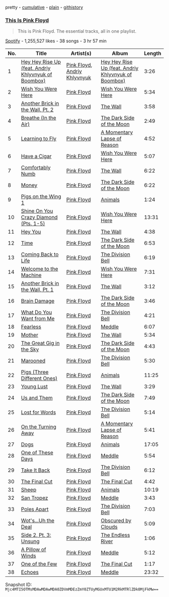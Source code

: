 pretty - [cumulative](/playlists/cumulative/37i9dQZF1DZ06evO07zaak.md) - [plain](/playlists/plain/37i9dQZF1DZ06evO07zaak) - [githistory](https://github.githistory.xyz/mackorone/spotify-playlist-archive/blob/main/playlists/plain/37i9dQZF1DZ06evO07zaak)

### [This Is Pink Floyd](https://open.spotify.com/playlist/37i9dQZF1DZ06evO07zaak)

> This is Pink Floyd\. The essential tracks, all in one playlist.

[Spotify](https://open.spotify.com/user/spotify) - 1,255,527 likes - 38 songs - 3 hr 57 min

| No. | Title | Artist(s) | Album | Length |
|---|---|---|---|---|
| 1 | [Hey Hey Rise Up \(feat\. Andriy Khlyvnyuk of Boombox\)](https://open.spotify.com/track/05d0sXGApO7BPFY9tMwCXm) | [Pink Floyd](https://open.spotify.com/artist/0k17h0D3J5VfsdmQ1iZtE9), [Andriy Khlyvnyuk](https://open.spotify.com/artist/2VfXr8g4E0qImkefKT3Nby) | [Hey Hey Rise Up \(feat\. Andriy Khlyvnyuk of Boombox\)](https://open.spotify.com/album/3lBCDflEyxa7JucrV4Npwj) | 3:26 |
| 2 | [Wish You Were Here](https://open.spotify.com/track/6mFkJmJqdDVQ1REhVfGgd1) | [Pink Floyd](https://open.spotify.com/artist/0k17h0D3J5VfsdmQ1iZtE9) | [Wish You Were Here](https://open.spotify.com/album/0bCAjiUamIFqKJsekOYuRw) | 5:34 |
| 3 | [Another Brick in the Wall, Pt\. 2](https://open.spotify.com/track/4gMgiXfqyzZLMhsksGmbQV) | [Pink Floyd](https://open.spotify.com/artist/0k17h0D3J5VfsdmQ1iZtE9) | [The Wall](https://open.spotify.com/album/5Dbax7G8SWrP9xyzkOvy2F) | 3:58 |
| 4 | [Breathe \(In the Air\)](https://open.spotify.com/track/2ctvdKmETyOzPb2GiJJT53) | [Pink Floyd](https://open.spotify.com/artist/0k17h0D3J5VfsdmQ1iZtE9) | [The Dark Side of the Moon](https://open.spotify.com/album/4LH4d3cOWNNsVw41Gqt2kv) | 2:49 |
| 5 | [Learning to Fly](https://open.spotify.com/track/3ieDOGcOqVxScs2VZBzidt) | [Pink Floyd](https://open.spotify.com/artist/0k17h0D3J5VfsdmQ1iZtE9) | [A Momentary Lapse of Reason](https://open.spotify.com/album/4xODvcpjOOgu4oKWL0sCte) | 4:52 |
| 6 | [Have a Cigar](https://open.spotify.com/track/3CmHvyZQQAGkKkTjTBFWN6) | [Pink Floyd](https://open.spotify.com/artist/0k17h0D3J5VfsdmQ1iZtE9) | [Wish You Were Here](https://open.spotify.com/album/0bCAjiUamIFqKJsekOYuRw) | 5:07 |
| 7 | [Comfortably Numb](https://open.spotify.com/track/5HNCy40Ni5BZJFw1TKzRsC) | [Pink Floyd](https://open.spotify.com/artist/0k17h0D3J5VfsdmQ1iZtE9) | [The Wall](https://open.spotify.com/album/5Dbax7G8SWrP9xyzkOvy2F) | 6:22 |
| 8 | [Money](https://open.spotify.com/track/0vFOzaXqZHahrZp6enQwQb) | [Pink Floyd](https://open.spotify.com/artist/0k17h0D3J5VfsdmQ1iZtE9) | [The Dark Side of the Moon](https://open.spotify.com/album/4LH4d3cOWNNsVw41Gqt2kv) | 6:22 |
| 9 | [Pigs on the Wing 1](https://open.spotify.com/track/19tHmIQsRnebkyK09m2UXE) | [Pink Floyd](https://open.spotify.com/artist/0k17h0D3J5VfsdmQ1iZtE9) | [Animals](https://open.spotify.com/album/3b4E89rxzZQ9zkhgKpj8N4) | 1:24 |
| 10 | [Shine On You Crazy Diamond \(Pts\. 1\-5\)](https://open.spotify.com/track/6pnwfWyaWjQiHCKTiZLItr) | [Pink Floyd](https://open.spotify.com/artist/0k17h0D3J5VfsdmQ1iZtE9) | [Wish You Were Here](https://open.spotify.com/album/0bCAjiUamIFqKJsekOYuRw) | 13:31 |
| 11 | [Hey You](https://open.spotify.com/track/7F02x6EKYIQV3VcTaTm7oN) | [Pink Floyd](https://open.spotify.com/artist/0k17h0D3J5VfsdmQ1iZtE9) | [The Wall](https://open.spotify.com/album/5Dbax7G8SWrP9xyzkOvy2F) | 4:38 |
| 12 | [Time](https://open.spotify.com/track/3TO7bbrUKrOSPGRTB5MeCz) | [Pink Floyd](https://open.spotify.com/artist/0k17h0D3J5VfsdmQ1iZtE9) | [The Dark Side of the Moon](https://open.spotify.com/album/4LH4d3cOWNNsVw41Gqt2kv) | 6:53 |
| 13 | [Coming Back to Life](https://open.spotify.com/track/1bQ4zbP8Fo0qAePTSOfYji) | [Pink Floyd](https://open.spotify.com/artist/0k17h0D3J5VfsdmQ1iZtE9) | [The Division Bell](https://open.spotify.com/album/5F0IQXuHfTV7SBvZVnXERl) | 6:19 |
| 14 | [Welcome to the Machine](https://open.spotify.com/track/5VWC7v2dC2K0SIIjT9WTLN) | [Pink Floyd](https://open.spotify.com/artist/0k17h0D3J5VfsdmQ1iZtE9) | [Wish You Were Here](https://open.spotify.com/album/0bCAjiUamIFqKJsekOYuRw) | 7:31 |
| 15 | [Another Brick in the Wall, Pt\. 1](https://open.spotify.com/track/7K6xMPtAjTuLPNlJMLf5bS) | [Pink Floyd](https://open.spotify.com/artist/0k17h0D3J5VfsdmQ1iZtE9) | [The Wall](https://open.spotify.com/album/5Dbax7G8SWrP9xyzkOvy2F) | 3:12 |
| 16 | [Brain Damage](https://open.spotify.com/track/05uGBKRCuePsf43Hfm0JwX) | [Pink Floyd](https://open.spotify.com/artist/0k17h0D3J5VfsdmQ1iZtE9) | [The Dark Side of the Moon](https://open.spotify.com/album/4LH4d3cOWNNsVw41Gqt2kv) | 3:46 |
| 17 | [What Do You Want from Me](https://open.spotify.com/track/3Tsh9pjiJ5cvmuiZALdgVz) | [Pink Floyd](https://open.spotify.com/artist/0k17h0D3J5VfsdmQ1iZtE9) | [The Division Bell](https://open.spotify.com/album/5F0IQXuHfTV7SBvZVnXERl) | 4:21 |
| 18 | [Fearless](https://open.spotify.com/track/7AalBKBoLDR4UmRYRJpdbj) | [Pink Floyd](https://open.spotify.com/artist/0k17h0D3J5VfsdmQ1iZtE9) | [Meddle](https://open.spotify.com/album/468ZwCchVtzEbt9BHmXopb) | 6:07 |
| 19 | [Mother](https://open.spotify.com/track/1GEOSS415bZVHNuXWlCT6b) | [Pink Floyd](https://open.spotify.com/artist/0k17h0D3J5VfsdmQ1iZtE9) | [The Wall](https://open.spotify.com/album/5Dbax7G8SWrP9xyzkOvy2F) | 5:34 |
| 20 | [The Great Gig in the Sky](https://open.spotify.com/track/2TjdnqlpwOjhijHCwHCP2d) | [Pink Floyd](https://open.spotify.com/artist/0k17h0D3J5VfsdmQ1iZtE9) | [The Dark Side of the Moon](https://open.spotify.com/album/4LH4d3cOWNNsVw41Gqt2kv) | 4:43 |
| 21 | [Marooned](https://open.spotify.com/track/6bIPHR8AJG5HAcn9oF21Ma) | [Pink Floyd](https://open.spotify.com/artist/0k17h0D3J5VfsdmQ1iZtE9) | [The Division Bell](https://open.spotify.com/album/5F0IQXuHfTV7SBvZVnXERl) | 5:30 |
| 22 | [Pigs \(Three Different Ones\)](https://open.spotify.com/track/0gEaeqVRHPzRc7HMXtOKc7) | [Pink Floyd](https://open.spotify.com/artist/0k17h0D3J5VfsdmQ1iZtE9) | [Animals](https://open.spotify.com/album/3b4E89rxzZQ9zkhgKpj8N4) | 11:25 |
| 23 | [Young Lust](https://open.spotify.com/track/3xGJuHvSxFJxxYlHj5BIoT) | [Pink Floyd](https://open.spotify.com/artist/0k17h0D3J5VfsdmQ1iZtE9) | [The Wall](https://open.spotify.com/album/5Dbax7G8SWrP9xyzkOvy2F) | 3:29 |
| 24 | [Us and Them](https://open.spotify.com/track/1TKTiKp3zbNgrBH2IwSwIx) | [Pink Floyd](https://open.spotify.com/artist/0k17h0D3J5VfsdmQ1iZtE9) | [The Dark Side of the Moon](https://open.spotify.com/album/4LH4d3cOWNNsVw41Gqt2kv) | 7:49 |
| 25 | [Lost for Words](https://open.spotify.com/track/4Ev1LZ4uzjnSvDHpgdyBZK) | [Pink Floyd](https://open.spotify.com/artist/0k17h0D3J5VfsdmQ1iZtE9) | [The Division Bell](https://open.spotify.com/album/5F0IQXuHfTV7SBvZVnXERl) | 5:14 |
| 26 | [On the Turning Away](https://open.spotify.com/track/7KA6U0WOHdGxWWLGPYN2Sb) | [Pink Floyd](https://open.spotify.com/artist/0k17h0D3J5VfsdmQ1iZtE9) | [A Momentary Lapse of Reason](https://open.spotify.com/album/4xODvcpjOOgu4oKWL0sCte) | 5:41 |
| 27 | [Dogs](https://open.spotify.com/track/2jvuMDqBK04WvCYYz5qjvG) | [Pink Floyd](https://open.spotify.com/artist/0k17h0D3J5VfsdmQ1iZtE9) | [Animals](https://open.spotify.com/album/3b4E89rxzZQ9zkhgKpj8N4) | 17:05 |
| 28 | [One of These Days](https://open.spotify.com/track/6uU0Hu8oVk9gBihokcrDMH) | [Pink Floyd](https://open.spotify.com/artist/0k17h0D3J5VfsdmQ1iZtE9) | [Meddle](https://open.spotify.com/album/468ZwCchVtzEbt9BHmXopb) | 5:54 |
| 29 | [Take It Back](https://open.spotify.com/track/325toqbCzE1g1pYIED7U4C) | [Pink Floyd](https://open.spotify.com/artist/0k17h0D3J5VfsdmQ1iZtE9) | [The Division Bell](https://open.spotify.com/album/5F0IQXuHfTV7SBvZVnXERl) | 6:12 |
| 30 | [The Final Cut](https://open.spotify.com/track/5y1Uc72BAKxaleTEXpcJJq) | [Pink Floyd](https://open.spotify.com/artist/0k17h0D3J5VfsdmQ1iZtE9) | [The Final Cut](https://open.spotify.com/album/1yMenUMOx7BpfTDuVQs99y) | 4:42 |
| 31 | [Sheep](https://open.spotify.com/track/55e99bv2wlgTYtNEYHWtN1) | [Pink Floyd](https://open.spotify.com/artist/0k17h0D3J5VfsdmQ1iZtE9) | [Animals](https://open.spotify.com/album/3b4E89rxzZQ9zkhgKpj8N4) | 10:19 |
| 32 | [San Tropez](https://open.spotify.com/track/3kbUFmLV5SHVQonfOpNgkd) | [Pink Floyd](https://open.spotify.com/artist/0k17h0D3J5VfsdmQ1iZtE9) | [Meddle](https://open.spotify.com/album/468ZwCchVtzEbt9BHmXopb) | 3:43 |
| 33 | [Poles Apart](https://open.spotify.com/track/6uE9hF8fIb6shBXrrzA12U) | [Pink Floyd](https://open.spotify.com/artist/0k17h0D3J5VfsdmQ1iZtE9) | [The Division Bell](https://open.spotify.com/album/5F0IQXuHfTV7SBvZVnXERl) | 7:03 |
| 34 | [Wot's...Uh the Deal](https://open.spotify.com/track/6zGFOp6rJZbYSp9DQO5AHY) | [Pink Floyd](https://open.spotify.com/artist/0k17h0D3J5VfsdmQ1iZtE9) | [Obscured by Clouds](https://open.spotify.com/album/00BBpx0gG4KfQtxSJBPKUZ) | 5:09 |
| 35 | [Side 2, Pt\. 3: Unsung](https://open.spotify.com/track/6St7hjIG2njuG5Zck8vK4Q) | [Pink Floyd](https://open.spotify.com/artist/0k17h0D3J5VfsdmQ1iZtE9) | [The Endless River](https://open.spotify.com/album/0fXAlQ9wTG2glNJvZEkBZc) | 1:06 |
| 36 | [A Pillow of Winds](https://open.spotify.com/track/7krbQbYq63hcwVMNW1R0tD) | [Pink Floyd](https://open.spotify.com/artist/0k17h0D3J5VfsdmQ1iZtE9) | [Meddle](https://open.spotify.com/album/468ZwCchVtzEbt9BHmXopb) | 5:12 |
| 37 | [One of the Few](https://open.spotify.com/track/2rcpqbAf0ZXdgddldbu1sU) | [Pink Floyd](https://open.spotify.com/artist/0k17h0D3J5VfsdmQ1iZtE9) | [The Final Cut](https://open.spotify.com/album/1yMenUMOx7BpfTDuVQs99y) | 1:17 |
| 38 | [Echoes](https://open.spotify.com/track/7kriFJLY2KOhw5en9iI2jb) | [Pink Floyd](https://open.spotify.com/artist/0k17h0D3J5VfsdmQ1iZtE9) | [Meddle](https://open.spotify.com/album/468ZwCchVtzEbt9BHmXopb) | 23:32 |

Snapshot ID: `Mjc4MTI5OTMsMDAwMDAwMDA0ZDVmMDEzZmY0ZTUyMGUxMTU1M2RkMTRlZDk0MjFkMw==`
